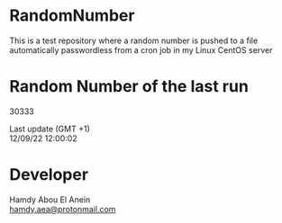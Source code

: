 # RandomNumber    
This is a test repository where a random number is pushed to a file automatically passwordless from a cron job in my Linux CentOS server    
# Random Number of the last run   
30333
      
Last update (GMT +1)    
12/09/22 12:00:02
# Developer    
Hamdy Abou El Anein   
hamdy.aea@protonmail.com
